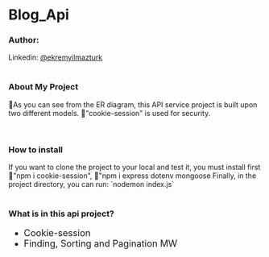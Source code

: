 # Blog_Api

### Author:
Linkedin: [@ekremyilmazturk](https://www.linkedin.com/in/ekrem-yilmazturk/)
<br>
<br>

<h3>About My Project</h3>
<p> 📌As you can see from the ER diagram, this API service project is built upon two different models. 📌"cookie-session" is used for security.  </p>
<br>

<h3>How to install</h3>
If you want to clone the project to your local and test it, you must install first 📌"npm i cookie-session",  
📌"npm i express dotenv mongoose   
Finally, in the project directory, you can run:  `nodemon index.js`
<br>
<br>

<h3>What is in this api project?</h3>
<ul style="font-size: 18px;">
  <li>Cookie-session</li>
  <li>Finding, Sorting and Pagination MW</li>

</ul>
<br>
<br>
